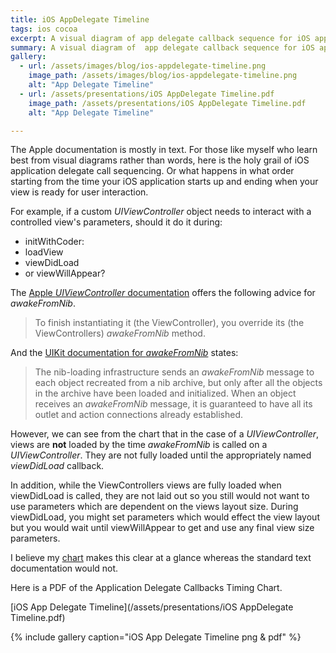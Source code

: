 ```yaml
---
title: iOS AppDelegate Timeline
tags: ios cocoa
excerpt: A visual diagram of app delegate callback sequence for iOS applications.
summary: A visual diagram of  app delegate callback sequence for iOS applications.
gallery:
  - url: /assets/images/blog/ios-appdelegate-timeline.png
    image_path: /assets/images/blog/ios-appdelegate-timeline.png
    alt: "App Delegate Timeline"
  - url: /assets/presentations/iOS AppDelegate Timeline.pdf
    image_path: /assets/presentations/iOS AppDelegate Timeline.pdf
    alt: "App Delegate Timeline"

---
```


The Apple documentation is mostly in text. For those like myself who learn best from visual diagrams rather than words, here is the holy grail of iOS application delegate call sequencing. Or what happens in what order starting from the time your iOS application starts up and ending when your view is ready for user interaction.

For example, if a custom *UIViewController* object needs to interact with a controlled view's parameters, should it do it during:

- initWithCoder:
- loadView
- viewDidLoad
- or viewWillAppear?

The [Apple *UIViewController* documentation](http://developer.apple.com/library/ios/#featuredarticles/ViewControllerPGforiPhoneOS/BasicViewControllers/BasicViewControllers.html) offers the following advice for *awakeFromNib*.

> To finish instantiating it (the ViewController), you override its (the ViewControllers) *awakeFromNib* method.

And the [UIKit documentation for *awakeFromNib*](developer.apple.com/library/ios/#documentation/UIKit/Reference/NSObject_UIKitAdditions/Introduction/Introduction.html) states:

> The nib-loading infrastructure sends an *awakeFromNib* message to each object recreated from a nib archive, but only after all the objects in the archive have been loaded and initialized. When an object receives an *awakeFromNib* message, it is guaranteed to have all its outlet and action connections already established.

However, we can see from the chart that in the case of a *UIViewController*, views are **not** loaded by the time *awakeFromNib* is called on a *UIViewController*. They are not fully loaded until the appropriately named *viewDidLoad* callback.

In addition, while the ViewControllers views are fully loaded when viewDidLoad is called, they are not laid out so you still would not want to use parameters which are dependent on the views layout size. During viewDidLoad, you might set parameters which would effect the view layout but you would wait until viewWillAppear to get and use any final view size parameters.

I believe my [chart](/assets/images/blog/ios-appdelegate-timeline.png) makes this clear at a glance whereas the standard text documentation would not.

Here is a PDF of the Application Delegate Callbacks Timing Chart.

[iOS App Delegate Timeline](/assets/presentations/iOS AppDelegate Timeline.pdf)

{% include gallery caption="iOS App Delegate Timeline png & pdf" %}
